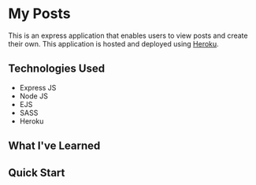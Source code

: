 # My Posts

This is an express application that enables users to view posts and create their own. This application is hosted and deployed using [Heroku]().

## Technologies Used

- Express JS
- Node JS
- EJS
- SASS
- Heroku

## What I've Learned

## Quick Start
